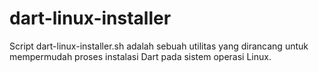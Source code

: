 # dart-linux-installer
Script dart-linux-installer.sh adalah sebuah utilitas yang dirancang untuk mempermudah proses instalasi Dart pada sistem operasi Linux.
